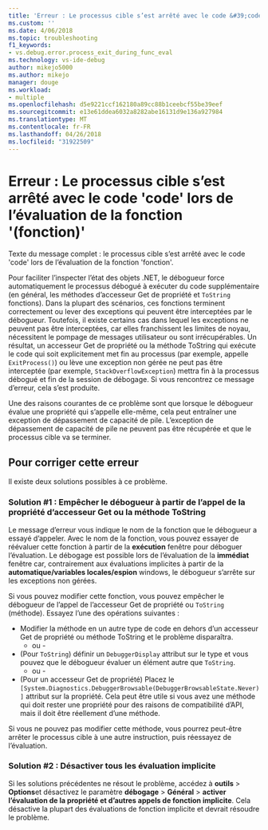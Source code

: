 ```yaml
---
title: 'Erreur : Le processus cible s’est arrêté avec le code &#39;code&#39; lors de l’évaluation de la fonction &#39;fonction&#39; | Documents Microsoft'
ms.custom: ''
ms.date: 4/06/2018
ms.topic: troubleshooting
f1_keywords:
- vs.debug.error.process_exit_during_func_eval
ms.technology: vs-ide-debug
author: mikejo5000
ms.author: mikejo
manager: douge
ms.workload:
- multiple
ms.openlocfilehash: d5e9221ccf162180a89cc88b1ceebcf55be39eef
ms.sourcegitcommit: e13e61ddea6032a8282abe16131d9e136a927984
ms.translationtype: MT
ms.contentlocale: fr-FR
ms.lasthandoff: 04/26/2018
ms.locfileid: "31922509"
---
```

# <a name="error-the-target-process-exited-with-code-39code39-while-evaluating-the-function-39function39"></a>Erreur : Le processus cible s’est arrêté avec le code &#39;code&#39; lors de l’évaluation de la fonction &#39;(fonction)&#39;

Texte du message complet : le processus cible s’est arrêté avec le code 'code' lors de l’évaluation de la fonction 'fonction'.

Pour faciliter l’inspecter l’état des objets .NET, le débogueur force automatiquement le processus débogué à exécuter du code supplémentaire (en général, les méthodes d’accesseur Get de propriété et `ToString` fonctions). Dans la plupart des scénarios, ces fonctions terminent correctement ou lever des exceptions qui peuvent être interceptées par le débogueur. Toutefois, il existe certains cas dans lequel les exceptions ne peuvent pas être interceptées, car elles franchissent les limites de noyau, nécessitent le pompage de messages utilisateur ou sont irrécupérables. Un résultat, un accesseur Get de propriété ou la méthode ToString qui exécute le code qui soit explicitement met fin au processus (par exemple, appelle `ExitProcess()`) ou lève une exception non gérée ne peut pas être interceptée (par exemple, `StackOverflowException`) mettra fin à la processus débogué et fin de la session de débogage. Si vous rencontrez ce message d’erreur, cela s’est produite.
 
Une des raisons courantes de ce problème sont que lorsque le débogueur évalue une propriété qui s’appelle elle-même, cela peut entraîner une exception de dépassement de capacité de pile. L’exception de dépassement de capacité de pile ne peuvent pas être récupérée et que le processus cible va se terminer.
 
## <a name="to-correct-this-error"></a>Pour corriger cette erreur
 
Il existe deux solutions possibles à ce problème.
 
### <a name="solution-1-prevent-the-debugger-from-calling-the-getter-property-or-tostring-method"></a>Solution #1 : Empêcher le débogueur à partir de l’appel de la propriété d’accesseur Get ou la méthode ToString 

Le message d’erreur vous indique le nom de la fonction que le débogueur a essayé d’appeler. Avec le nom de la fonction, vous pouvez essayer de réévaluer cette fonction à partir de la **exécution** fenêtre pour déboguer l’évaluation. Le débogage est possible lors de l’évaluation de la **immédiat** fenêtre car, contrairement aux évaluations implicites à partir de la **automatique/variables locales/espion** windows, le débogueur s’arrête sur les exceptions non gérées.

Si vous pouvez modifier cette fonction, vous pouvez empêcher le débogueur de l’appel de l’accesseur Get de propriété ou `ToString` (méthode). Essayez l’une des opérations suivantes :
 
* Modifier la méthode en un autre type de code en dehors d’un accesseur Get de propriété ou méthode ToString et le problème disparaîtra.
    - ou -
* (Pour `ToString`) définir un `DebuggerDisplay` attribut sur le type et vous pouvez que le débogueur évaluer un élément autre que `ToString`.
    - ou -
* (Pour un accesseur Get de propriété) Placez le `[System.Diagnostics.DebuggerBrowsable(DebuggerBrowsableState.Never)]` attribut sur la propriété. Cela peut être utile si vous avez une méthode qui doit rester une propriété pour des raisons de compatibilité d’API, mais il doit être réellement d’une méthode.

Si vous ne pouvez pas modifier cette méthode, vous pourrez peut-être arrêter le processus cible à une autre instruction, puis réessayez de l’évaluation.
 
### <a name="solution-2-disable-all-implicit-evaluation"></a>Solution #2 : Désactiver tous les évaluation implicite
 
Si les solutions précédentes ne résout le problème, accédez à **outils** > **Options**et désactivez le paramètre **débogage**  >   **Général** > **activer l’évaluation de la propriété et d’autres appels de fonction implicite**. Cela désactive la plupart des évaluations de fonction implicite et devrait résoudre le problème.



  

